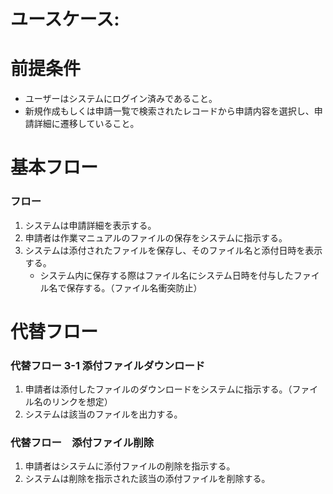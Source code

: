 # ユースケース: 

# 前提条件

- ユーザーはシステムにログイン済みであること。
- 新規作成もしくは申請一覧で検索されたレコードから申請内容を選択し、申請詳細に遷移していること。

# 基本フロー

### フロー

1. システムは申請詳細を表示する。
1. 申請者は作業マニュアルのファイルの保存をシステムに指示する。
1. システムは添付されたファイルを保存し、そのファイル名と添付日時を表示する。
    - システム内に保存する際はファイル名にシステム日時を付与したファイル名で保存する。（ファイル名衝突防止）

# 代替フロー

### 代替フロー 3-1 添付ファイルダウンロード

1. 申請者は添付したファイルのダウンロードをシステムに指示する。（ファイル名のリンクを想定）
1. システムは該当のファイルを出力する。

### 代替フロー　添付ファイル削除

1. 申請者はシステムに添付ファイルの削除を指示する。
1. システムは削除を指示された該当の添付ファイルを削除する。
